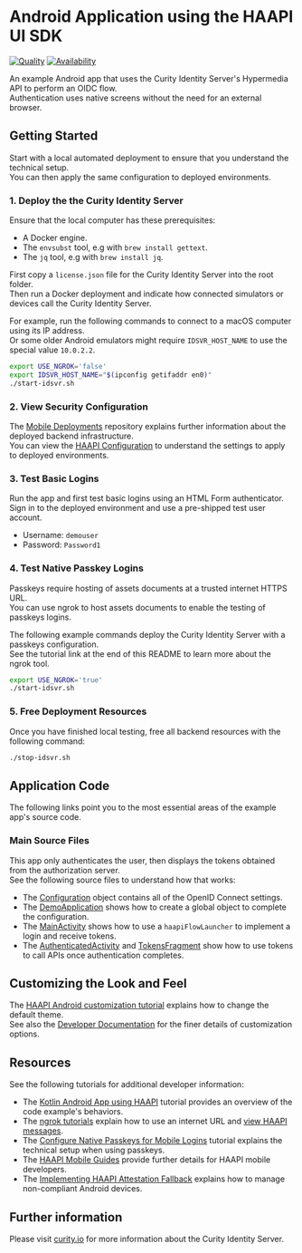 # Android Application using the HAAPI UI SDK

[![Quality](https://img.shields.io/badge/quality-test-yellow)](https://curity.io/resources/code-examples/status/)
[![Availability](https://img.shields.io/badge/availability-source-blue)](https://curity.io/resources/code-examples/status/)

An example Android app that uses the Curity Identity Server's Hypermedia API to perform an OIDC flow.\
Authentication uses native screens without the need for an external browser.

## Getting Started

Start with a local automated deployment to ensure that you understand the technical setup.\
You can then apply the same configuration to deployed environments.

### 1. Deploy the the Curity Identity Server

Ensure that the local computer has these prerequisites:

- A Docker engine.
- The `envsubst` tool, e.g with `brew install gettext`.
- The `jq` tool, e.g with `brew install jq`.

First copy a `license.json` file for the Curity Identity Server into the root folder.\
Then run a Docker deployment and indicate how connected simulators or devices call the Curity Identity Server.

For example, run the following commands to connect to a macOS computer using its IP address.\
Or some older Android emulators might require `IDSVR_HOST_NAME` to use the special value `10.0.2.2`.

```bash
export USE_NGROK='false'
export IDSVR_HOST_NAME="$(ipconfig getifaddr en0)"
./start-idsvr.sh
```

### 2. View Security Configuration

The [Mobile Deployments](https://github.com/curityio/mobile-deployments) repository explains further information about the deployed backend infrastructure.\
You can view the [HAAPI Configuration](config/docker-template.xml) to understand the settings to apply to deployed environments.

### 3. Test Basic Logins

Run the app and first test basic logins using an HTML Form authenticator.\
Sign in to the deployed environment and use a pre-shipped test user account.

- Username: `demouser`
- Password: `Password1`

### 4. Test Native Passkey Logins

Passkeys require hosting of assets documents at a trusted internet HTTPS URL.\
You can use ngrok to host assets documents to enable the testing of passkeys logins.

The following example commands deploy the Curity Identity Server with a passkeys configuration.\
See the tutorial link at the end of this README to learn more about the ngrok tool.

```bash
export USE_NGROK='true'
./start-idsvr.sh
```

### 5. Free Deployment Resources

Once you have finished local testing, free all backend resources with the following command:

```bash
./stop-idsvr.sh
```

## Application Code

The following links point you to the most essential areas of the example app's source code.

### Main Source Files

This app only authenticates the user, then displays the tokens obtained from the authorization server.\
See the following source files to understand how that works:

- The [Configuration](app/src/main/java/io/curity/haapidemo/Configuration.kt) object contains all of the OpenID Connect settings.
- The [DemoApplication](app/src/main/java/io/curity/haapidemo/DemoApplication.kt) shows how to create a global object to complete the configuration.
- The [MainActivity](app/src/main/java/io/curity/haapidemo/MainActivity.kt) shows how to use a `haapiFlowLauncher` to implement a login and receive tokens.
- The [AuthenticatedActivity](app/src/main/java/io/curity/haapidemo/authenticated/AuthenticatedActivity.kt) and [TokensFragment](app/src/main/java/io/curity/haapidemo/authenticated/TokensFragment.kt) show how to use tokens to call APIs once authentication completes.

## Customizing the Look and Feel

The [HAAPI Android customization tutorial](https://curity.io/resources/learn/haapi-mobile-android-customization) explains how to change the default theme.\
See also the [Developer Documentation](https://curity.io/docs/haapi-android-ui/latest/) for the finer details of customization options.

## Resources

See the following tutorials for additional developer information:

- The [Kotlin Android App using HAAPI](https://curity.io/resources/learn/kotlin-android-haapi/) tutorial provides an overview of the code example's behaviors.
- The [ngrok tutorials](https://curity.io/resources/learn/mobile-setup-ngrok/) explain how to use an internet URL and [view HAAPI messages](https://curity.io/resources/learn/expose-local-curity-ngrok/#ngrok-inspection-and-status).
- The [Configure Native Passkeys for Mobile Logins](https://curity.io/resources/learn/mobile-logins-using-native-passkeys/) tutorial explains the technical setup when using passkeys.
- The [HAAPI Mobile Guides](https://curity.io/resources/haapi-ui-sdk/) provide further details for HAAPI mobile developers.
- The [Implementing HAAPI Attestation Fallback](https://curity.io/resources/learn/implementing-haapi-fallback/) explains how to manage non-compliant Android devices.

## Further information

Please visit [curity.io](https://curity.io/) for more information about the Curity Identity Server.
